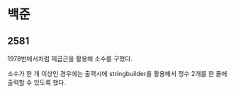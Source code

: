 # 백준

## 2581

1978번에서처럼 제곱근을 활용해 소수를 구했다.

소수가 한 개 이상인 경우에는 출력시에 stringbuilder를 활용해서 정수 2개를 한 줄에 출력할 수 있도록 했다.